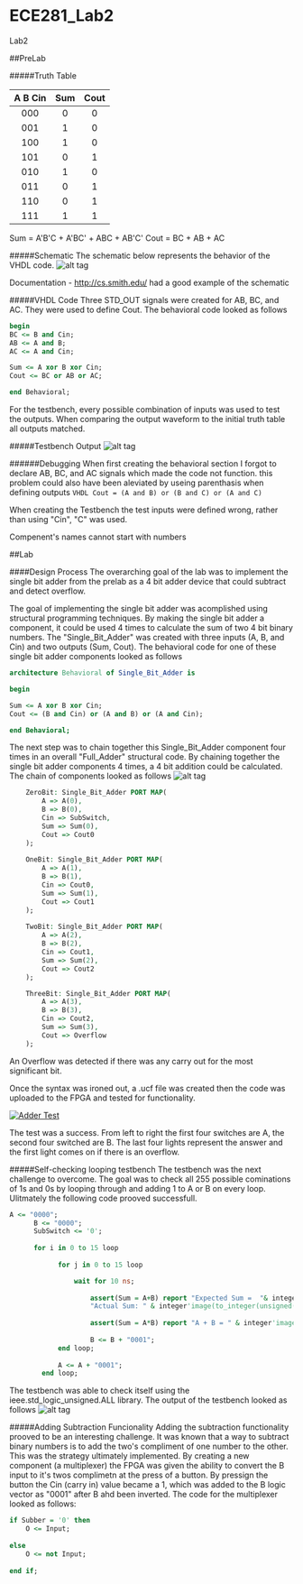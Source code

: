 ECE281_Lab2
===========

Lab2

##PreLab

#####Truth Table

|  A B Cin |  Sum |Cout|
|:--:|:--: |:--:|
| 000  |  0|0|  
| 001  |  1|0|  
| 100  |  1|0| 
| 101  |  0|1|
| 010  |  1|0| 
| 011  |  0|1|
| 110  |  0|1|
| 111  |  1|1|

Sum = A'B'C + A'BC' + ABC + AB'C'
Cout = BC + AB + AC

#####Schematic
The schematic below represents the behavior of the VHDL code.
![alt tag](https://raw.github.com/EricWardner/ECE281_Lab2/master/Lab2Schematic.png)

Documentation - http://cs.smith.edu/ had a good example of the schematic

#####VHDL Code
Three STD_OUT signals were created for AB, BC, and AC. They were used to define Cout. The behavioral code looked as follows

```VHDL
begin
BC <= B and Cin;
AB <= A and B;
AC <= A and Cin;

Sum <= A xor B xor Cin;
Cout <= BC or AB or AC;

end Behavioral;
```
For the testbench, every possible combination of inputs was used to test the outputs. When comparing the output waveform to the initial truth table all outputs matched.

#####Testbench Output
![alt tag](https://raw.github.com/EricWardner/ECE281_Lab2/master/Lab2Capture.PNG)

######Debugging
When first creating the behavioral section I forgot to declare AB, BC, and AC signals which made the code not function. this problem could also have been aleviated by useing parenthasis when defining outputs ```VHDL Cout = (A and B) or (B and C) or (A and C) ```

When creating the Testbench the test inputs were defined wrong, rather than using "Cin", "C" was used.

Compenent's names cannot start with numbers

##Lab

####Design Process
The overarching goal of the lab was to implement the single bit adder from the prelab as a 4 bit adder device that could subtract and detect overflow.

The goal of implementing the single bit adder was acomplished using structural programming techniques. By making the single bit adder a component, it could be used 4 times to calculate the sum of two 4 bit binary numbers. The "Single_Bit_Adder" was created with three inputs (A, B, and Cin) and two outputs (Sum, Cout). The behavioral code for one of these single bit adder components looked as follows
```VHDL
architecture Behavioral of Single_Bit_Adder is

begin

Sum <= A xor B xor Cin;
Cout <= (B and Cin) or (A and B) or (A and Cin);

end Behavioral;
```

The next step was to chain together this Single_Bit_Adder component four times in an overall "Full_Adder" structural code. By chaining together the single bit adder components 4 times, a 4 bit addition could be calculated. The chain of components looked as follows
![alt tag](https://raw.github.com/EricWardner/ECE281_Lab2/master/StructureCapture.PNG)
```VHDL
	ZeroBit: Single_Bit_Adder PORT MAP(
		A => A(0),
		B => B(0),
		Cin => SubSwitch,
		Sum => Sum(0),
		Cout => Cout0
	);
	
	OneBit: Single_Bit_Adder PORT MAP(
		A => A(1),
		B => B(1),
		Cin => Cout0,
		Sum => Sum(1),
		Cout => Cout1
	);
	
	TwoBit: Single_Bit_Adder PORT MAP(
		A => A(2),
		B => B(2),
		Cin => Cout1,
		Sum => Sum(2),
		Cout => Cout2
	);

	ThreeBit: Single_Bit_Adder PORT MAP(
		A => A(3),
		B => B(3),
		Cin => Cout2,
		Sum => Sum(3),
		Cout => Overflow
	);
```
An Overflow was detected if there was any carry out for the most significant bit.

Once the syntax was ironed out, a .ucf file was created then the code was uploaded to the FPGA and tested for functionality.

[![Adder Test](http://img.youtube.com/vi/rA5CHW5-bmc/0.jpg)](http://www.youtube.com/watch?v=rA5CHW5-bmc)

The test was a success. From left to right the first four switches are A, the second four switched are B. The last four lights represent the answer and the first light comes on if there is an overflow.

#####Self-checking looping testbench
The testbench was the next challenge to overcome. The goal was to check all 255 possible cominations of 1s and 0s by looping through and adding 1 to A or B on every loop. Ulitmately the following code prooved successfull.

```VHDL
A <= "0000";
	  B <= "0000";
	  SubSwitch <= '0';
	  
	  for i in 0 to 15 loop
			
			for j in 0 to 15 loop

				wait for 10 ns; 
					
					assert(Sum = A+B) report "Expected Sum =  "& integer'image(to_integer(unsigned((A)))) & " + " & integer'image(to_integer(unsigned((B)))) & " = "& integer'image(to_integer(unsigned((A+B))))&
					"Actual Sum: " & integer'image(to_integer(unsigned(Sum))) severity ERROR;
					
					assert(Sum = A*B) report "A + B = " & integer'image(to_integer(unsigned((A)))) & " + " & integer'image(to_integer(unsigned((B)))) & " = " & integer'image(to_integer(unsigned(Sum))) & " CORRECT!!" severity note;
					
					B <= B + "0001";
			end loop;
			
			A <= A + "0001";
		end loop;
```
The testbench was able to check itself using the ieee.std_logic_unsigned.ALL library. The output of the testbench looked as follows
![alt tag](https://raw.github.com/EricWardner/ECE281_Lab2/master/Lab2tbCapture.png)

#####Adding Subtraction Funcionality
Adding the subtraction functionality prooved to be an interesting challenge. It was known that a way to subtract binary numbers is to add the two's compliment of one number to the other. This was the strategy ultimately implemented. By creating a new component (a multiplexer) the FPGA was given the ability to convert the B input to it's twos complimetn at the press of a button. By pressign the button the Cin (carry in) value became a 1, which was added to the B logic vector as "0001" after B ahd been inverted. The code for the multiplexer looked as follows:
```VHDL
if Subber = '0' then
	O <= Input;
			
else
	O <= not Input;
		
end if;
```


